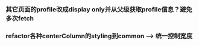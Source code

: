 



### 其它页面的profile改成display only并从父级获取profile信息？避免多次fetch

### refactor各种centerColumn的styling到common --> 统一控制宽度





